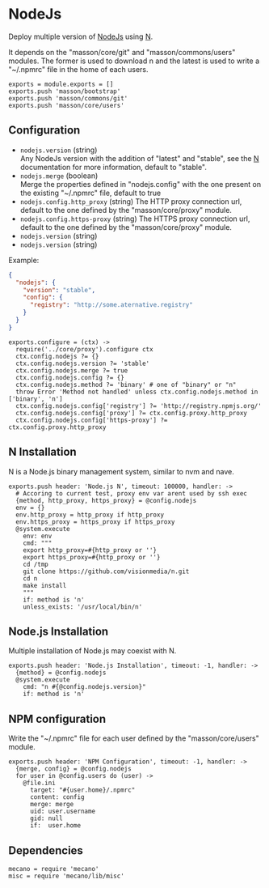 
# NodeJs

Deploy multiple version of [NodeJs] using [N].

It depends on the "masson/core/git" and "masson/commons/users" modules. The former
is used to download n and the latest is used to write a "~/.npmrc" file in the
home of each users.

    exports = module.exports = []
    exports.push 'masson/bootstrap'
    exports.push 'masson/commons/git'
    exports.push 'masson/core/users'

## Configuration

*   `nodejs.version` (string)   
    Any NodeJs version with the addition of "latest" and "stable", see the [N] 
    documentation for more information, default to "stable".
*   `nodejs.merge` (boolean)   
    Merge the properties defined in "nodejs.config" with the one present on
    the existing "~/.npmrc" file, default to true
*   `nodejs.config.http_proxy` (string)
    The HTTP proxy connection url, default to the one defined by the 
    "masson/core/proxy" module.
*   `nodejs.config.https-proxy` (string)
    The HTTPS proxy connection url, default to the one defined by the 
    "masson/core/proxy" module.
*   `nodejs.version` (string)
*   `nodejs.version` (string)

Example:

```json
{
  "nodejs": {
    "version": "stable",
    "config": {
      "registry": "http://some.aternative.registry"
    }
  }
}
```

    exports.configure = (ctx) ->
      require('../core/proxy').configure ctx
      ctx.config.nodejs ?= {}
      ctx.config.nodejs.version ?= 'stable'
      ctx.config.nodejs.merge ?= true
      ctx.config.nodejs.config ?= {}
      ctx.config.nodejs.method ?= 'binary' # one of "binary" or "n"
      throw Error 'Method not handled' unless ctx.config.nodejs.method in ['binary', 'n']
      ctx.config.nodejs.config['registry'] ?= 'http://registry.npmjs.org/'
      ctx.config.nodejs.config['proxy'] ?= ctx.config.proxy.http_proxy
      ctx.config.nodejs.config['https-proxy'] ?= ctx.config.proxy.http_proxy

## N Installation

N is a Node.js binary management system, similar to nvm and nave.

    exports.push header: 'Node.js N', timeout: 100000, handler: ->
      # Accoring to current test, proxy env var arent used by ssh exec
      {method, http_proxy, https_proxy} = @config.nodejs
      env = {}
      env.http_proxy = http_proxy if http_proxy
      env.https_proxy = https_proxy if https_proxy
      @system.execute
        env: env
        cmd: """
        export http_proxy=#{http_proxy or ''}
        export https_proxy=#{http_proxy or ''}
        cd /tmp
        git clone https://github.com/visionmedia/n.git
        cd n
        make install
        """
        if: method is 'n'
        unless_exists: '/usr/local/bin/n'

## Node.js Installation

Multiple installation of Node.js may coexist with N.

    exports.push header: 'Node.js Installation', timeout: -1, handler: ->
      {method} = @config.nodejs
      @system.execute
        cmd: "n #{@config.nodejs.version}"
        if: method is 'n'

## NPM configuration

Write the "~/.npmrc" file for each user defined by the "masson/core/users" 
module.

    exports.push header: 'NPM Configuration', timeout: -1, handler: ->
      {merge, config} = @config.nodejs
      for user in @config.users do (user) ->
        @file.ini
          target: "#{user.home}/.npmrc"
          content: config
          merge: merge
          uid: user.username
          gid: null
          if:  user.home

[nodejs]: http://www.nodejs.org
[n]: https://github.com/visionmedia/n

## Dependencies

    mecano = require 'mecano'
    misc = require 'mecano/lib/misc'
